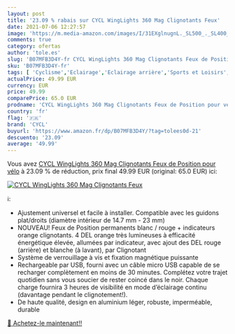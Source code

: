 ```yaml
---
layout: post
title: '23.09 % rabais sur CYCL WingLights 360 Mag Clignotants Feux'
date: 2021-07-06 12:27:57
image: 'https://m.media-amazon.com/images/I/31EXglnugnL._SL500_._SL400_.jpg'
comments: true
category: ofertas
author: 'tole.es'
slug: 'B07MFB3D4Y-fr CYCL WingLights 360 Mag Clignotants Feux de Position pour...'
sku: 'B07MFB3D4Y-fr'
tags: [ 'Cyclisme','Eclairage','Eclairage arrière','Sports et Loisirs','Vêtements et équipement de sport','cycl', ]
actualPrice: 49.99 EUR
currency: EUR
price: 49.99
comparePrice: 65.0 EUR
prodname: 'CYCL WingLights 360 Mag Clignotants Feux de Position pour vélo'
country: 'fr'
flag: '🇫🇷'
brand: 'CYCL'
buyurl: 'https://www.amazon.fr/dp/B07MFB3D4Y/?tag=tolees0d-21'
descuento: '23.09'
average: '49.99'
---
```


Vous avez [CYCL WingLights 360 Mag Clignotants Feux de Position pour vélo](https://www.amazon.fr/dp/B07MFB3D4Y/?tag=tolees0d-21)  à  23.09 % de réduction, prix final  49.99 EUR (original: 65.0 EUR) ici:

[![CYCL WingLights 360 Mag Clignotants Feux](https://m.media-amazon.com/images/I/31EXglnugnL._SL500_._SL400_.jpg)](https://www.amazon.fr/dp/B07MFB3D4Y/?tag=tolees0d-21)

ℹ️:

- Ajustement universel et facile à installer. Compatible avec les guidons plat/droits (diamètre intérieur de 14.7 mm - 23 mm)
- NOUVEAU! Feux de Position permanents blanc / rouge + indicateurs orange clignotants. 4 DEL orange très lumineuses à efficacité énergétique élevée, allumées par indicateur, avec ajout des DEL rouge (arrière) et blanche (à lavant), par Clignotant
- Système de verrouillage à vis et fixation magnétique puissante
- Rechargeable par USB, fourni avec un câble micro USB capable de se recharger complètement en moins de 30 minutes. Complétez votre trajet quotidien sans vous soucier de rester coincé dans le noir. Chaque charge fournira 3 heures de visibilité en mode d’éclairage continu (davantage pendant le clignotement!).
- De haute qualité, design en aluminium léger, robuste, imperméable, durable

[🛒 Achetez-le maintenant!!](https://www.amazon.fr/dp/B07MFB3D4Y/?tag=tolees0d-21)
